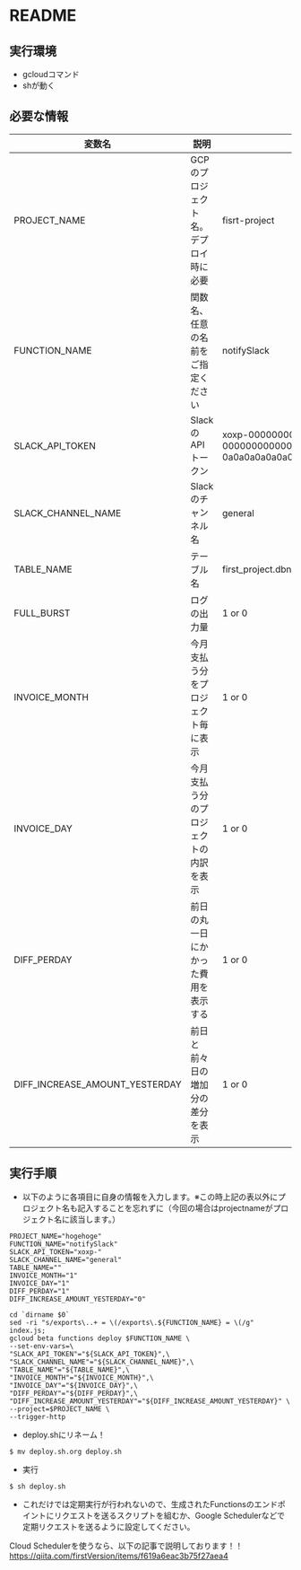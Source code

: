 # README

## 実行環境
- gcloudコマンド
- shが動く

## 必要な情報

| 変数名 | 説明 | 例 |
|---|---|---|
| PROJECT_NAME | GCPのプロジェクト名。デプロイ時に必要 | fisrt-project |
| FUNCTION_NAME | 関数名、任意の名前をご指定ください | notifySlack |
| SLACK_API_TOKEN | SlackのAPIトークン | xoxp-000000000000-000000000000-012301230123-0a0a0a0a0a0a0a0a0a0a0a0a0a0a0a0 |
| SLACK_CHANNEL_NAME | Slackのチャンネル名 | general |
| TABLE_NAME | テーブル名 | first_project.dbname.tablename |
| FULL_BURST | ログの出力量 | 1 or 0 |
| INVOICE_MONTH | 今月支払う分をプロジェクト毎に表示 | 1 or 0  |
| INVOICE_DAY | 今月支払う分のプロジェクトの内訳を表示 | 1 or 0  |
| DIFF_PERDAY | 前日の丸一日にかかった費用を表示する | 1 or 0  |
| DIFF_INCREASE_AMOUNT_YESTERDAY | 前日と前々日の増加分の差分を表示 | 1 or 0  |

## 実行手順

- 以下のように各項目に自身の情報を入力します。※この時上記の表以外にプロジェクト名も記入することを忘れずに（今回の場合はprojectnameがプロジェクト名に該当します。）

```
PROJECT_NAME="hogehoge"
FUNCTION_NAME="notifySlack"
SLACK_API_TOKEN="xoxp-"
SLACK_CHANNEL_NAME="general"
TABLE_NAME=""
INVOICE_MONTH="1"
INVOICE_DAY="1"
DIFF_PERDAY="1"
DIFF_INCREASE_AMOUNT_YESTERDAY="0"

cd `dirname $0`
sed -ri "s/exports\..+ = \(/exports\.${FUNCTION_NAME} = \(/g" index.js;
gcloud beta functions deploy $FUNCTION_NAME \
--set-env-vars=\
"SLACK_API_TOKEN"="${SLACK_API_TOKEN}",\
"SLACK_CHANNEL_NAME"="${SLACK_CHANNEL_NAME}",\
"TABLE_NAME"="${TABLE_NAME}",\
"INVOICE_MONTH"="${INVOICE_MONTH}",\
"INVOICE_DAY"="${INVOICE_DAY}",\
"DIFF_PERDAY"="${DIFF_PERDAY}",\
"DIFF_INCREASE_AMOUNT_YESTERDAY"="${DIFF_INCREASE_AMOUNT_YESTERDAY}" \
--project=$PROJECT_NAME \
--trigger-http
```

- deploy.shにリネーム！
```
$ mv deploy.sh.org deploy.sh
```
- 実行
```
$ sh deploy.sh
```

- これだけでは定期実行が行われないので、生成されたFunctionsのエンドポイントにリクエストを送るスクリプトを組むか、Google Schedulerなどで定期リクエストを送るように設定してください。

Cloud Schedulerを使うなら、以下の記事で説明しております！！
https://qiita.com/firstVersion/items/f619a6eac3b75f27aea4
